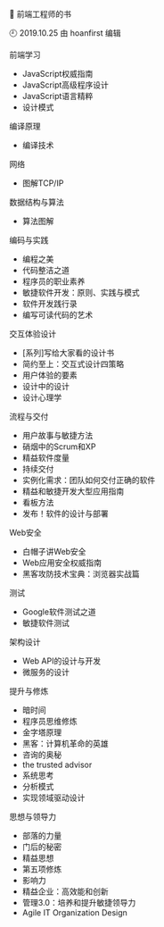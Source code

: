 🐾 前端工程师的书

🕘 2019.10.25 由 hoanfirst 编辑

前端学习

- JavaScript权威指南
- JavaScript高级程序设计
- JavaScript语言精粹
- 设计模式

编译原理

- 编译技术

网络

- 图解TCP/IP

数据结构与算法

- 算法图解

编码与实践

- 编程之美
- 代码整洁之道
- 程序员的职业素养
- 敏捷软件开发：原则、实践与模式
- 软件开发践行录
- 编写可读代码的艺术

交互体验设计

- \[系列\]写给大家看的设计书
- 简约至上：交互式设计四策略
- 用户体验的要素
- 设计中的设计
- 设计心理学

流程与交付

- 用户故事与敏捷方法
- 硝烟中的Scrum和XP
- 精益软件度量
- 持续交付
- 实例化需求：团队如何交付正确的软件
- 精益和敏捷开发大型应用指南
- 看板方法
- 发布！软件的设计与部署

Web安全

- 白帽子讲Web安全
- Web应用安全权威指南
- 黑客攻防技术宝典：浏览器实战篇

测试

- Google软件测试之道
- 敏捷软件测试

架构设计

- Web API的设计与开发
- 微服务的设计

提升与修炼

- 暗时间
- 程序员思维修炼
- 金字塔原理
- 黑客：计算机革命的英雄
- 咨询的奥秘
- the trusted advisor
- 系统思考
- 分析模式
- 实现领域驱动设计

思想与领导力

- 部落的力量
- 门后的秘密
- 精益思想
- 第五项修炼
- 影响力
- 精益企业：高效能和创新
- 管理3.0：培养和提升敏捷领导力
- Agile IT Organization Design
